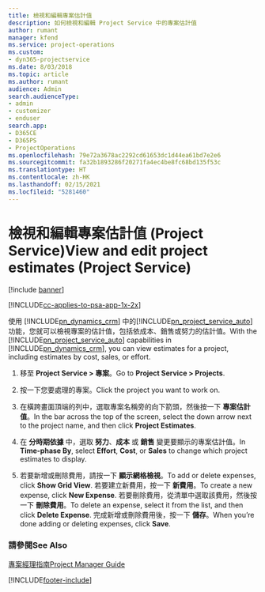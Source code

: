 ```yaml
---
title: 檢視和編輯專案估計值
description: 如何檢視和編輯 Project Service 中的專案估計值
author: rumant
manager: kfend
ms.service: project-operations
ms.custom:
- dyn365-projectservice
ms.date: 8/03/2018
ms.topic: article
ms.author: rumant
audience: Admin
search.audienceType:
- admin
- customizer
- enduser
search.app:
- D365CE
- D365PS
- ProjectOperations
ms.openlocfilehash: 79e72a3678ac2292cd61653dc1d44ea61bd7e2e6
ms.sourcegitcommit: fa32b1893286f20271fa4ec4be8fc68bd135f53c
ms.translationtype: HT
ms.contentlocale: zh-HK
ms.lasthandoff: 02/15/2021
ms.locfileid: "5281460"
---
```

# <a name="view-and-edit-project-estimates-project-service"></a><span data-ttu-id="6800d-103">檢視和編輯專案估計值 (Project Service)</span><span class="sxs-lookup"><span data-stu-id="6800d-103">View and edit project estimates (Project Service)</span></span>

[!include [banner](../includes/psa-now-project-operations.md)]

[!INCLUDE[cc-applies-to-psa-app-1x-2x](../includes/cc-applies-to-psa-app-1x-2x.md)]

<span data-ttu-id="6800d-104">使用 [!INCLUDE[pn_dynamics_crm](../includes/pn-dynamics-crm.md)] 中的[!INCLUDE[pn_project_service_auto](../includes/pn-project-service-auto.md)]功能，您就可以檢視專案的估計值，包括依成本、銷售或努力的估計值。</span><span class="sxs-lookup"><span data-stu-id="6800d-104">With the [!INCLUDE[pn_project_service_auto](../includes/pn-project-service-auto.md)] capabilities in [!INCLUDE[pn_dynamics_crm](../includes/pn-dynamics-crm.md)], you can view estimates for a project, including estimates by cost, sales, or effort.</span></span>  
  
1.  <span data-ttu-id="6800d-105">移至 **Project Service > 專案**。</span><span class="sxs-lookup"><span data-stu-id="6800d-105">Go to **Project Service > Projects**.</span></span>  
  
2.  <span data-ttu-id="6800d-106">按一下您要處理的專案。</span><span class="sxs-lookup"><span data-stu-id="6800d-106">Click the project you want to work on.</span></span>  
  
3.  <span data-ttu-id="6800d-107">在橫跨畫面頂端的列中，選取專案名稱旁的向下箭頭，然後按一下 **專案估計值**。</span><span class="sxs-lookup"><span data-stu-id="6800d-107">In the bar across the top of the screen, select the down arrow next to the project name, and then click **Project Estimates**.</span></span>  
  
4.  <span data-ttu-id="6800d-108">在 **分時期依據** 中，選取 **努力**、**成本** 或 **銷售** 變更要顯示的專案估計值。</span><span class="sxs-lookup"><span data-stu-id="6800d-108">In **Time-phase By**, select **Effort**, **Cost**, or **Sales** to change which project estimates to display.</span></span>  
  
5.  <span data-ttu-id="6800d-109">若要新增或刪除費用，請按一下 **顯示網格檢視**。</span><span class="sxs-lookup"><span data-stu-id="6800d-109">To add or delete expenses, click **Show Grid View**.</span></span> <span data-ttu-id="6800d-110">若要建立新費用，按一下 **新費用**。</span><span class="sxs-lookup"><span data-stu-id="6800d-110">To create a new expense, click **New Expense**.</span></span> <span data-ttu-id="6800d-111">若要刪除費用，從清單中選取該費用，然後按一下 **刪除費用**。</span><span class="sxs-lookup"><span data-stu-id="6800d-111">To delete an expense, select it from the list, and then click **Delete Expense**.</span></span> <span data-ttu-id="6800d-112">完成新增或刪除費用後，按一下 **儲存**。</span><span class="sxs-lookup"><span data-stu-id="6800d-112">When you’re done adding or deleting expenses, click **Save**.</span></span>  
  
### <a name="see-also"></a><span data-ttu-id="6800d-113">請參閱</span><span class="sxs-lookup"><span data-stu-id="6800d-113">See Also</span></span>  
 [<span data-ttu-id="6800d-114">專案經理指南</span><span class="sxs-lookup"><span data-stu-id="6800d-114">Project Manager Guide</span></span>](../psa/project-manager-guide.md)


[!INCLUDE[footer-include](../includes/footer-banner.md)]